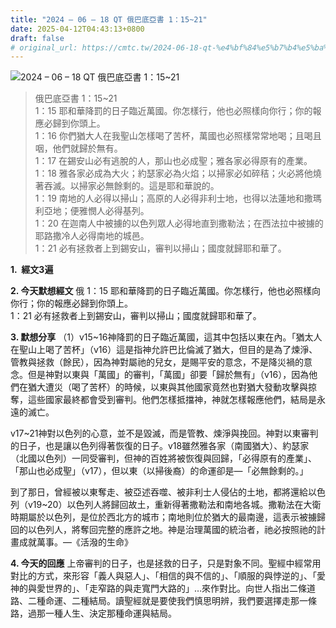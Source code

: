 ```yaml
---
title: "2024 – 06 – 18 QT 俄巴底亞書 1：15~21"
date: 2025-04-12T04:43:13+0800
draft: false
# original_url: https://cmtc.tw/2024-06-18-qt-%e4%bf%84%e5%b7%b4%e5%ba%95%e4%ba%9e%e6%9b%b8-1%ef%bc%9a1521
---
```


![2024 – 06 – 18 QT 俄巴底亞書 1：15\~21](/images/qt.jpg  "2024 – 06 – 18 QT 俄巴底亞書 1：15\~21")

> 俄巴底亞書 1：15\~21  
> 1：15 耶和華降罰的日子臨近萬國。你怎樣行，他也必照樣向你行；你的報應必歸到你頭上。  
> 1：16 你們猶大人在我聖山怎樣喝了苦杯，萬國也必照樣常常地喝；且喝且咽，他們就歸於無有。  
> 1：17 在錫安山必有逃脫的人，那山也必成聖；雅各家必得原有的產業。  
> 1：18 雅各家必成為大火；約瑟家必為火焰；以掃家必如碎秸；火必將他燒著吞滅。以掃家必無餘剩的。這是耶和華說的。  
> 1：19 南地的人必得以掃山；高原的人必得非利士地，也得以法蓮地和撒瑪利亞地；便雅憫人必得基列。  
> 1：20 在迦南人中被擄的以色列眾人必得地直到撒勒法；在西法拉中被擄的耶路撒冷人必得南地的城邑。  
> 1：21 必有拯救者上到錫安山，審判以掃山；國度就歸耶和華了。

**1.  經文3遍**

**2. 今天默想經文**
俄 1：15 耶和華降罰的日子臨近萬國。你怎樣行，他也必照樣向你行；你的報應必歸到你頭上。  
1：21 必有拯救者上到錫安山，審判以掃山；國度就歸耶和華了。

**3. 默想分享**
（1）v15\~16神降罰的日子臨近萬國，這其中包括以東在內。「猶太人在聖山上喝了苦杯」（v16）這是指神允許巴比倫滅了猶大，但目的是為了煉淨、管教與拯救（餘民），因為神對屬祂的兒女，是賜平安的意念，不是降災禍的意念。但是神對以東與「萬國」的審判，「萬國」卻要「歸於無有」（v16），因為他們在猶大遭災（喝了苦杯）的時候，以東與其他國家竟然也對猶大發動攻擊與掠奪，這些國家最終都會受到審判。他們怎樣抵擋神，神就怎樣報應他們，結局是永遠的滅亡。

v17\~21神對以色列的心意，並不是毀滅，而是管教、煉淨與挽回。神對以東審判的日子，也是讓以色列得著恢復的日子。v18雖然雅各家（南國猶大）、約瑟家（北國以色列）一同受審判，但神的百姓將被恢復與回歸，「必得原有的產業」、「那山也必成聖」（v17），但以東（以掃後裔）的命運卻是—「必無餘剩的。」

到了那日，曾經被以東奪走、被亞述吞噬、被非利士人侵佔的土地，都將還給以色列（v19\~20）以色列人將歸回故土，重新得著撒勒法和南地各城。撒勒法在大衛時期屬於以色列，是位於西北方的城市；南地則位於猶大的最南邊，這表示被擄歸回的以色列人，將奪回完整的應許之地。神是治理萬國的統治者，祂必按照祂的計畫成就萬事。—《活潑的生命》

**4. 今天的回應**
上帝審判的日子，也是拯救的日子，只是對象不同。聖經中經常用對比的方式，來形容「義人與惡人」、「相信的與不信的」、「順服的與悖逆的」、「愛神的與愛世界的」、「走窄路的與走寬門大路的」…來作對比。向世人指出二條道路、二種命運、二種結局。讀聖經就是要使我們慎思明辨，我們要選擇走那一條路，過那一種人生、決定那種命運與結局。
